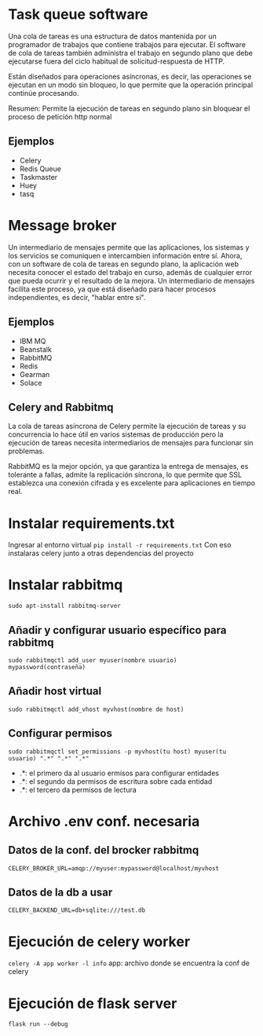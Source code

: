 # Task queue software
Una cola de tareas es una estructura de datos mantenida por un programador de trabajos que contiene trabajos para ejecutar. El software de cola de tareas también administra el trabajo en segundo plano que debe ejecutarse fuera del ciclo habitual de solicitud-respuesta de HTTP.


Están diseñados para operaciones asíncronas, es decir, las operaciones se ejecutan en un modo sin bloqueo, lo que permite que la operación principal continúe procesando.


Resumen: Permite la ejecución de tareas en segundo plano sin bloquear el proceso de petición http normal

## Ejemplos
- Celery
- Redis Queue
- Taskmaster
- Huey
- tasq

# Message broker
Un intermediario de mensajes permite que las aplicaciones, los sistemas y los servicios se comuniquen e intercambien información entre sí. Ahora, con un software de cola de tareas en segundo plano, la aplicación web necesita conocer el estado del trabajo en curso, además de cualquier error que pueda ocurrir y el resultado de la mejora. Un intermediario de mensajes facilita este proceso, ya que está diseñado para hacer procesos independientes, es decir, "hablar entre sí".

## Ejemplos
- IBM MQ
- Beanstalk
- RabbitMQ
- Redis
- Gearman
- Solace

## Celery and Rabbitmq
La cola de tareas asíncrona de Celery permite la ejecución de tareas y su concurrencia lo hace
útil en varios sistemas de producción pero la ejecución de tareas necesita intermediarios de mensajes para funcionar sin problemas.


RabbitMQ es la mejor opción, ya que garantiza la entrega de mensajes, es tolerante a fallas, admite la replicación síncrona, lo que permite que SSL establezca una conexión cifrada y es excelente para aplicaciones en tiempo real.

# Instalar requirements.txt
Ingresar al entorno virtual
`pip install -r requirements.txt`
Con eso instalaras celery junto a otras dependencias del proyecto

# Instalar rabbitmq
`sudo apt-install rabbitmq-server`

## Añadir y configurar usuario específico para rabbitmq
`sudo rabbitmqctl add_user myuser(nombre usuario) mypassword(contraseña)`

## Añadir host virtual
`sudo rabbitmqctl add_vhost myvhost(nombre de host)`

## Configurar permisos
`sudo rabbitmqctl set_permissions -p myvhost(tu host) myuser(tu usuario) ".*" ".*" ".*"`

- .*: el primero da al usuario ermisos para configurar entidades
- .*: el segundo da permisos de escritura sobre cada entidad
- .*: el tercero da permisos de lectura

# Archivo .env conf. necesaria
## Datos de la conf. del brocker rabbitmq
`CELERY_BROKER_URL=amqp://myuser:mypassword@localhost/myvhost`
## Datos de la db a usar
`CELERY_BACKEND_URL=db+sqlite:///test.db`


# Ejecución de celery worker
`celery -A app worker -l info`
app: archivo donde se encuentra la conf de celery

# Ejecución de flask server
`flask run --debug`

